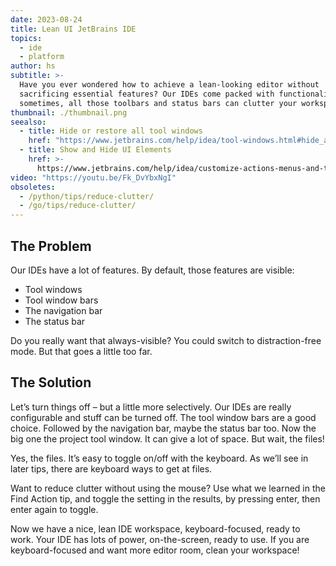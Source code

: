 ```yaml
---
date: 2023-08-24
title: Lean UI JetBrains IDE
topics:
  - ide
  - platform
author: hs
subtitle: >-
  Have you ever wondered how to achieve a lean-looking editor without
  sacrificing essential features? Our IDEs come packed with functionalities, but
  sometimes, all those toolbars and status bars can clutter your workspace.
thumbnail: ./thumbnail.png
seealso:
  - title: Hide or restore all tool windows
    href: "https://www.jetbrains.com/help/idea/tool-windows.html#hide_all"
  - title: Show and Hide UI Elements
    href: >-
      https://www.jetbrains.com/help/idea/customize-actions-menus-and-toolbars.html#show-hide
video: "https://youtu.be/Fk_DvYbxNgI"
obsoletes:
  - /python/tips/reduce-clutter/
  - /go/tips/reduce-clutter/
---
```


## The Problem

Our IDEs have a lot of features. By default, those features are visible:

- Tool windows
- Tool window bars
- The navigation bar
- The status bar

Do you really want that always-visible? You could switch to distraction-free mode. But that goes a little too far.

## The Solution

Let’s turn things off – but a little more selectively. Our IDEs are really configurable and stuff can be turned off. The tool window bars are a good choice. Followed by the navigation bar, maybe the status bar too. Now the big one the project tool window. It can give a lot of space. But wait, the files!

Yes, the files. It’s easy to toggle on/off with the keyboard. As we’ll see in later tips, there are keyboard ways to get at files.

Want to reduce clutter without using the mouse? Use what we learned in the Find Action tip, and toggle the setting in the results, by pressing enter, then enter again to toggle.

Now we have a nice, lean IDE workspace, keyboard-focused, ready to work. Your IDE has lots of power, on-the-screen, ready to use. If you are keyboard-focused and want more editor room, clean your workspace!
